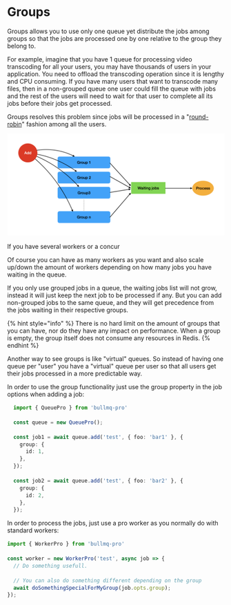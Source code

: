 # Groups

Groups allows you to use only one queue yet distribute the jobs among groups so that the jobs are processed one by one relative to the group they belong to.

For example, imagine that you have 1 queue for processing video transcoding for all your users, you may have thousands of users in your application. You need to offload the transcoding operation since it is lengthy and CPU consuming. If you have many users that want to transcode many files, then in a non-grouped queue one user could fill the queue with jobs and the rest of the users will need to wait for that user to complete all its jobs before their jobs get processed.

Groups resolves this problem since jobs will be processed in a "[round-robin](https://en.wikipedia.org/wiki/Round-robin\_item\_allocation)" fashion among all the users.&#x20;

![](<../.gitbook/assets/image (1).png>)

If you have several workers or a concur

Of course you can have as many workers as you want and also scale up/down the amount of workers depending on how many jobs you have waiting in the queue.

If you only use grouped jobs in a queue, the waiting jobs list will not grow, instead it will just keep the next job to be processed if any. But you can add non-grouped jobs to the same queue, and they will get precedence from the jobs waiting in their respective groups.

{% hint style="info" %}
There is no hard limit on the amount of groups that you can have, nor do they have any impact on performance. When a group is empty, the group itself does not consume any resources in Redis.
{% endhint %}

Another way to see groups is like "virtual" queues. So instead of having one queue per "user" you have a "virtual" queue per user so that all users get their jobs processed in a more predictable way.

In order to use the group functionality just use the group property in the job options when adding a job:

```typescript
  import { QueuePro } from 'bullmq-pro'
  
  const queue = new QueuePro();

  const job1 = await queue.add('test', { foo: 'bar1' }, {
    group: {
      id: 1,
    },
  });
  
  const job2 = await queue.add('test', { foo: 'bar2' }, {
    group: {
      id: 2,
    },
  });

```

In order to process the jobs, just use a pro worker as you normally do with standard workers:

```typescript
import { WorkerPro } from 'bullmq-pro'

const worker = new WorkerPro('test', async job => {
  // Do something usefull.
  
  // You can also do something different depending on the group
  await doSomethingSpecialForMyGroup(job.opts.group);
});
```
